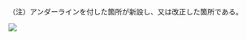 （注）アンダーラインを付した箇所が新設し、又は改正した箇所である。

![](https://www.nta.go.jp/tmp/e7198978-296a-48be-851a-cd6e9e36361d/images/87c7cc0fbd1ecffd71d65b3627d2c719e3c79325a4d482dfd67e19109dbed883.jpg)